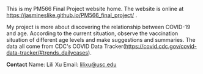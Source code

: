 This is my PM566 Final Project website home. The website is online at https://jasmineslike.github.io/PM566_final_project/ .

My project is more about discovering the relationship between COVID-19 and age. According to the current situation, observe the vaccination situation of different age levels and make suggestions and summaries. The data all come from CDC's COVID Data Tracker(https://covid.cdc.gov/covid-data-tracker/#trends_dailycases).

**Contact**
Name: Lili Xu
Email: lilixu@usc.edu